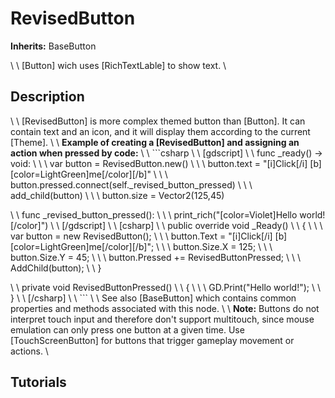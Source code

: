 # RevisedButton

**Inherits:** BaseButton

\    \    [Button] wich uses [RichTextLable] to show text.
\    
## Description 

\    \    [RevisedButton] is more complex themed button than [Button]. It can contain text and an icon, and it will display them according to the current [Theme].
\    \    **Example of creating a [RevisedButton] and assigning an action when pressed by code:**
\    \    ```csharp
\    \    [gdscript]
\    \    func _ready() -&gt; void:
\    \    \    var button = RevisedButton.new()
\    \    \    button.text = &quot;[i]Click[/i] [b][color=LightGreen]me[/color][/b]&quot;
\    \    \    button.pressed.connect(self._revised_button_pressed)
\    \    \    add_child(button)
\    \    \    button.size = Vector2(125,45)

\    \    func _revised_button_pressed():
\    \    \    print_rich(&quot;[color=Violet]Hello world![/color]&quot;)
\    \    [/gdscript]
\    \    [csharp]
\    \    public override void _Ready()
\    \    {
\    \    \    var button = new RevisedButton();
\    \    \    button.Text = &quot;[i]Click[/i] [b][color=LightGreen]me[/color][/b]&quot;;
\    \    \    button.Size.X = 125;
\    \    \    button.Size.Y = 45;
\    \    \    button.Pressed += RevisedButtonPressed;
\    \    \    AddChild(button);
\    \    }

\    \    private void RevisedButtonPressed()
\    \    {
\    \    \    GD.Print(&quot;Hello world!&quot;);
\    \    }
\    \    [/csharp]
\    \    ```
\    \    See also [BaseButton] which contains common properties and methods associated with this node.
\    \    **Note:** Buttons do not interpret touch input and therefore don't support multitouch, since mouse emulation can only press one button at a given time. Use [TouchScreenButton] for buttons that trigger gameplay movement or actions.
\    
## Tutorials 

	